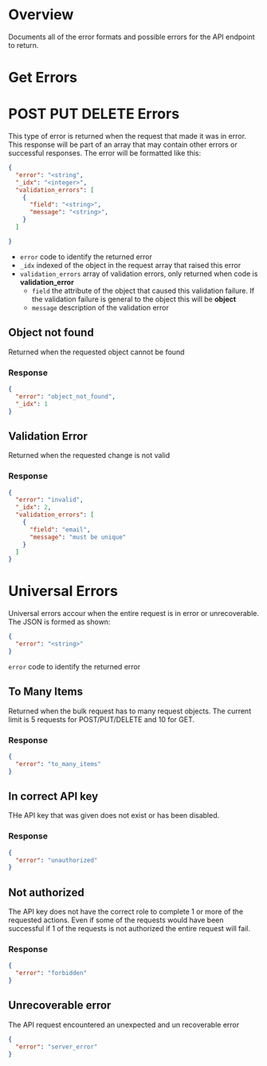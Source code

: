 # Overview

Documents all of the error formats and possible errors for the API endpoint to return.

# Get Errors


# POST PUT DELETE Errors

This type of error is returned when the request that made it was in error. This response will be part of an array that may contain other errors or successful responses.  The error will be formatted like this:

```JSON
{
  "error": "<string",
  "_idx": "<integer>",
  "validation_errors": [
    {
      "field": "<string>",
      "message": "<string>",
    }
  ]

}
```

* `error` code to identify the returned error
* `_idx` indexed of the object in the request array that raised this error
* `validation_errors` array of validation errors, only returned when code is **validation_error**
  * `field` the attribute of the object that caused this validation failure. If the validation failure is general to the object this will be **object**
  * `message` description of the validation error

## Object not found

Returned when the requested object cannot be found

### Response

```JSON
{
  "error": "object_not_found",
  "_idx": 1
}
```

## Validation Error

Returned when the requested change is not valid

### Response

```JSON
{
  "error": "invalid",
  "_idx": 2,
  "validation_errors": [
    {
      "field": "email",
      "message": "must be unique"
    }
  ]
}
```

# Universal Errors

Universal errors accour when the entire request is in error or unrecoverable. The JSON is formed as shown:

```JSON
{
  "error": "<string>"
}
```

`error` code to identify the returned error

## To Many Items

Returned when the bulk request has to many request objects. The current limit is 5 requests for POST/PUT/DELETE and 10 for GET.  

### Response

```JSON
{
  "error": "to_many_items"
}
```

## In correct API key

THe API key that was given does not exist or has been disabled.  

### Response

```JSON
{
  "error": "unauthorized"
}
```


## Not authorized

The API key does not have the correct role to complete 1 or more of the requested actions. Even if some of the requests would have been successful if 1 of the requests is not authorized the entire request will fail.

### Response

```JSON
{
  "error": "forbidden"
}
```

## Unrecoverable error

The API request encountered an unexpected and un recoverable error

```JSON
{
  "error": "server_error"
}
```